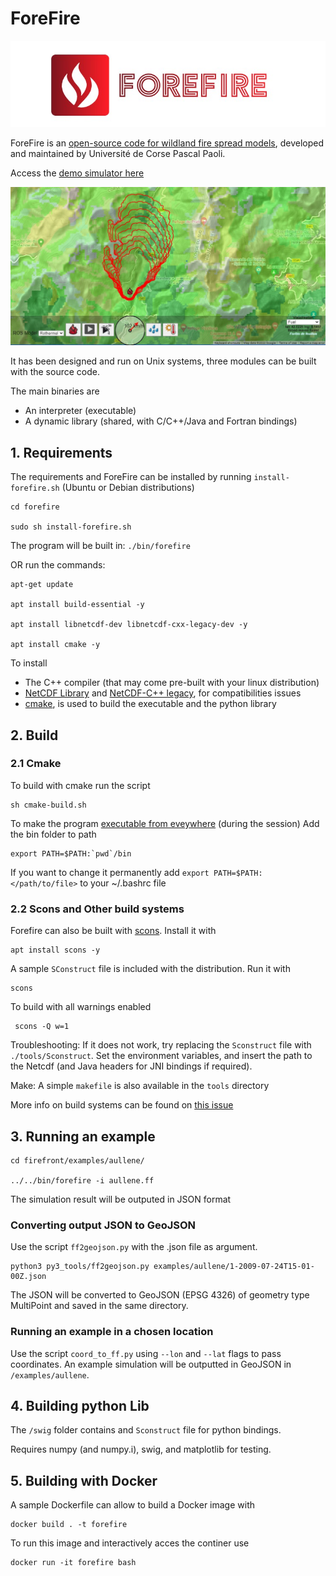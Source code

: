 # ForeFire

![logo](./doc/forefire.jpg)

ForeFire is an [open-source code for wildland fire spread models](https://www.researchgate.net/publication/278769168_ForeFire_open-source_code_for_wildland_fire_spread_models), developed and maintained by Université de Corse Pascal Paoli.

Access the [demo simulator here](http://forefire.univ-corse.fr/sim/dev/)

![demo](./doc/sim-forefire.jpg)


It has been designed and run on Unix systems, three modules can be built with the source code.

The main binaries are
  
  - An interpreter (executable)
  - A dynamic library (shared, with C/C++/Java and Fortran bindings)

## 1. Requirements

The requirements and ForeFire can be installed by running `install-forefire.sh` (Ubuntu or Debian distributions)

```
cd forefire

sudo sh install-forefire.sh
```

The program will be built in: `./bin/forefire`

OR run the commands:

```
apt-get update

apt install build-essential -y

apt install libnetcdf-dev libnetcdf-cxx-legacy-dev -y

apt install cmake -y
```

To install
- The C++ compiler (that may come pre-built with your linux distribution)
- [NetCDF Library](https://www.unidata.ucar.edu/software/netcdf/) and [NetCDF-C++ legacy](https://www.unidata.ucar.edu/downloads/netcdf/netcdf-cxx/index.jsp), for compatibilities issues
- [cmake](https://cmake.org/), is used to build the executable and the python library

## 2. Build

### 2.1 Cmake

To build with cmake run the script
```
sh cmake-build.sh
```

To make the program [executable from eveywhere](https://unix.stackexchange.com/questions/3809/how-can-i-make-a-program-executable-from-everywhere) (during the session) Add the bin folder to path
```
export PATH=$PATH:`pwd`/bin
```
If you want to change it permanently add `export PATH=$PATH:</path/to/file>` to your ~/.bashrc file


### 2.2 Scons and Other build systems

Forefire can also be built with [scons](https://www.scons.org/). Install it with
```
apt install scons -y
```

A sample `SConstruct` file is included with the distribution.
Run it with
```
scons
```

To build with all warnings enabled
```
 scons -Q w=1 
```

Troubleshooting: If it does not work, try replacing the `Sconstruct` file with `./tools/Sconstruct`. Set the environment variables, and insert the path to the Netcdf (and Java headers for JNI bindings if required).

Make: A simple `makefile` is also available in the `tools` directory

More info on build systems can be found on [this issue](https://github.com/forefireAPI/firefront/issues/9)

## 3. Running an example

```
cd firefront/examples/aullene/

../../bin/forefire -i aullene.ff
```
The simulation result will be outputed in JSON format

### Converting output JSON to GeoJSON


Use the script `ff2geojson.py` with the .json file as argument.
```
python3 py3_tools/ff2geojson.py examples/aullene/1-2009-07-24T15-01-00Z.json
```
The JSON will be converted to GeoJSON (EPSG 4326) of geometry type MultiPoint and saved in the same directory.

### Running an example in a chosen location

Use the script `coord_to_ff.py` using `--lon` and `--lat` flags to pass coordinates. An example simulation will be outputted in GeoJSON in `/examples/aullene`.

## 4. Building python Lib
The `/swig` folder contains and `Sconstruct` file for python bindings.

Requires numpy (and numpy.i), swig, and matplotlib for testing. 

## 5. Building with Docker
A sample Dockerfile can allow to build a Docker image with
```
docker build . -t forefire
```

To run this image and interactively acces the continer use
```
docker run -it forefire bash
```